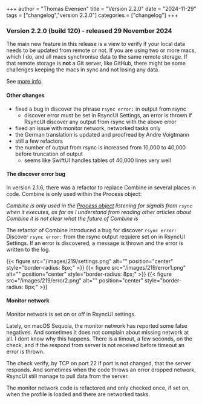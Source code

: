 +++
author = "Thomas Evensen"
title = "Version 2.2.0"
date = "2024-11-29"
tags = ["changelog","version 2.2.0"]
categories = ["changelog"]
+++

### Version 2.2.0 (build 120) - released 29 November 2024

The main new feature in this release is a view to verify if your local data needs to be updated from remote or not.
If you are using two or more macs, which I do, and all macs synchronise data to the same remote storage. If that
remote storage is **not** a Git server, like GitHub, there might be some challenges keeping the macs in sync and
not losing any data.

See [more info](/docs/verifyremote/).

#### Other changes

- fixed a bug in discover the phrase `rsync error:` in output from rsync
  - discover error must be set in RsyncUI Settings, an error is thrown if RsyncUI discover any output from rsync with the above error
- fixed an issue with monitor network, networked tasks only
- the German translation is updated and proofread by Andre Voigtmann
- still a few refactors
- the number of output from rsync is increased from 10,000 to 40,000 before truncation of output
  - seems like SwiftUI handles tables of 40,000 lines very well

#### The discover error bug

In version 2.1.6, there was a refactor to replace Combine in several places in code. Combine is only used within the Process object:

*Combine is *only* used in the [Process object](https://github.com/rsyncOSX/RsyncUI/blob/main/RsyncUI/Model/Process/Main/ProcessRsync.swift)
listening for signals from `rsync` when it executes, as far as I understand from reading other articles about Combine it is not clear what the future of
Combine is*

The refactor of Combine introduced a bug for discover `rsync error:` Discover `rsync error:` from
the rsync output requiere set on in RsyncUI Settings. If an error is discovered, a message is thrown and the error is
written to the log.

{{< figure src="/images/219/settings.png" alt="" position="center" style="border-radius: 8px;" >}}
{{< figure src="/images/219/error1.png" alt="" position="center" style="border-radius: 8px;" >}}
{{< figure src="/images/219/error2.png" alt="" position="center" style="border-radius: 8px;" >}}

#### Monitor network

Monitor network is set on or off in RsyncUI settings.

Lately, on macOS Sequoia, the monitor network has reported some false negatives. And sometimes it does not complain
about missing network at all. I dont know why this happens. There is a timout, a few seconds, on the check, and if the
respond from server is not received before timeout an error is thrown.

The check verify, by TCP on port 22 if port is not changed, that the server responds. And sometimes when the code
throws an error dropped network, RsyncUI still manage to pull data from the server.

The monitor network code is refactored and only checked once, if set on, when the profile is loaded and
there are networked tasks.
